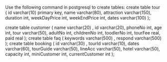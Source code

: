 Use the following command in postgresql to create tables:
create table tour (
	id varchar(10) primary key,
	name varchar(80),
	attraction varchar(150),
	duration int,
	weekDayPrice int,
	weekEndPrice int,
	dates varchar(100)
);

create table customer (
	name varchar(20) ,
	id varchar(20),
	phoneNo int,
	age int,
	tour varchar(50),
	adultNo int,
	childrenNo int,
	toodlerNo int,
	tourFee real,
	paid real
);
create table faq (
	keywords varchar(500) ,
	respond varchar(500)
);
create table booking (
	id varchar(30) ,
	tourId varchar(10),
	dates varchar(60),
	tourGuide varchar(50),
	lineAcc varchar(50),
	hotel varchar(50),
	capacity int,
	miniCustomer int,
	currentCustomer int
);

